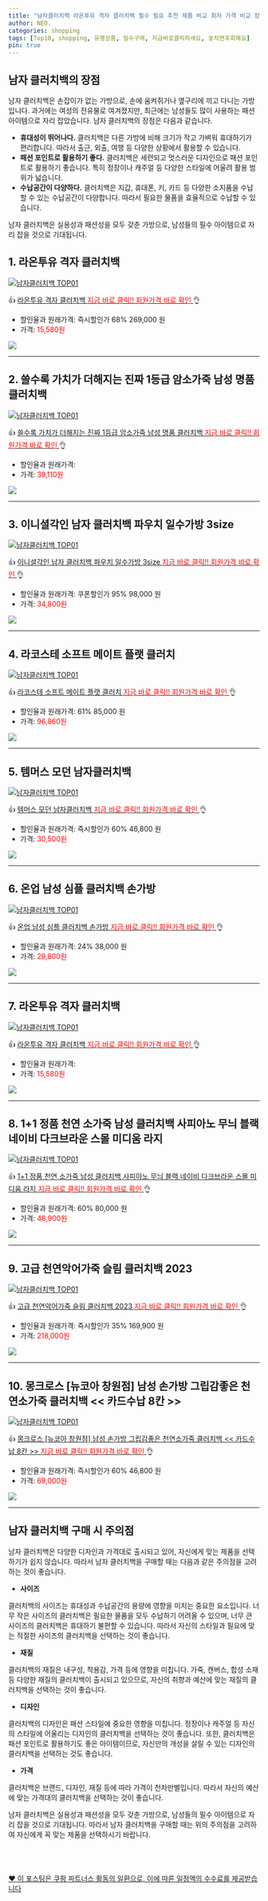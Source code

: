 ```yaml
---
title: "남자클러치백 라온투유 격자 클러치백 필수 필요 추천 제품 비교 최저 가격 비교 장점 구매 후기 구매평"
author: NEO.
categories: shopping
tags: [Top10, shopping, 유행상품, 필수구매, 지금바로클릭하세요, 놓치면후회해요]
pin: true
---
```

**<h2>남자 클러치백의 장점</h2>**

남자 클러치백은 손잡이가 없는 가방으로, 손에 움켜쥐거나 옆구리에 끼고 다니는 가방입니다. 과거에는 여성의 전유물로 여겨졌지만, 최근에는 남성들도 많이 사용하는 패션 아이템으로 자리 잡았습니다. 남자 클러치백의 장점은 다음과 같습니다.

* **휴대성이 뛰어나다.** 클러치백은 다른 가방에 비해 크기가 작고 가벼워 휴대하기가 편리합니다. 따라서 출근, 외출, 여행 등 다양한 상황에서 활용할 수 있습니다.
* **패션 포인트로 활용하기 좋다.** 클러치백은 세련되고 멋스러운 디자인으로 패션 포인트로 활용하기 좋습니다. 특히 정장이나 캐주얼 등 다양한 스타일에 어울려 활용 범위가 넓습니다.
* **수납공간이 다양하다.** 클러치백은 지갑, 휴대폰, 키, 카드 등 다양한 소지품을 수납할 수 있는 수납공간이 다양합니다. 따라서 필요한 물품을 효율적으로 수납할 수 있습니다.

남자 클러치백은 실용성과 패션성을 모두 갖춘 가방으로, 남성들의 필수 아이템으로 자리 잡을 것으로 기대됩니다.

   

## 1. 라온투유 격자 클러치백

[![남자클러치백 TOP01](https://thumbnail10.coupangcdn.com/thumbnails/remote/490x490ex/image/rs_quotation_api/9l4a5ble/67e36b90e6c14d3a86889835181c7514.jpg)](https://link.coupang.com/re/AFFSDP?lptag=AF3617701&subid=GithubCoopas&pageKey=6078107414&traceid=V0-153&itemId=11253254195&vendorItemId=78530312498)


👍 [라온투유 격자 클러치백 <font color=red> 지금 바로 클릭!! 회원가격 바로 확인 </font> ](https://link.coupang.com/re/AFFSDP?lptag=AF3617701&subid=GithubCoopas&pageKey=6078107414&traceid=V0-153&itemId=11253254195&vendorItemId=78530312498) 👌 


- 할인율과 원래가격: 즉시할인가 68%  269,000   원
- 가격: <span style='color:red'>15,580원</span>

[![](/discount_price.png)](https://link.coupang.com/re/AFFSDP?lptag=AF3617701&subid=GithubCoopas&pageKey=6078107414&traceid=V0-153&itemId=11253254195&vendorItemId=78530312498)

---


   

## 2. 쓸수록 가치가 더해지는 진짜 1등급 암소가죽 남성 명품 클러치백

[![남자클러치백 TOP01](https://thumbnail9.coupangcdn.com/thumbnails/remote/490x490ex/image/vendor_inventory/659f/f6e1c3cf41f416554d8ddec806d8a1cb595e18c99c3cee7b0344b956045c.jpeg)](https://link.coupang.com/re/AFFSDP?lptag=AF3617701&subid=GithubCoopas&pageKey=7713084196&traceid=V0-153&itemId=20680703156&vendorItemId=87848757717)


👍 [쓸수록 가치가 더해지는 진짜 1등급 암소가죽 남성 명품 클러치백 <font color=red> 지금 바로 클릭!! 회원가격 바로 확인 </font> ](https://link.coupang.com/re/AFFSDP?lptag=AF3617701&subid=GithubCoopas&pageKey=7713084196&traceid=V0-153&itemId=20680703156&vendorItemId=87848757717) 👌 


- 할인율과 원래가격: 
- 가격: <span style='color:red'>39,110원</span>

[![](/discount_price.png)](https://link.coupang.com/re/AFFSDP?lptag=AF3617701&subid=GithubCoopas&pageKey=7713084196&traceid=V0-153&itemId=20680703156&vendorItemId=87848757717)

---


   

## 3. 이니셜각인 남자 클러치백 파우치 일수가방 3size

[![남자클러치백 TOP01](https://thumbnail10.coupangcdn.com/thumbnails/remote/490x490ex/image/vendor_inventory/0448/aa955f44190e6a299daf1d80c636762201a19a74d682b1bdd54b8f9946e1.jpg)](https://link.coupang.com/re/AFFSDP?lptag=AF3617701&subid=GithubCoopas&pageKey=5569263176&traceid=V0-153&itemId=8863528812&vendorItemId=76150236257)


👍 [이니셜각인 남자 클러치백 파우치 일수가방 3size <font color=red> 지금 바로 클릭!! 회원가격 바로 확인 </font> ](https://link.coupang.com/re/AFFSDP?lptag=AF3617701&subid=GithubCoopas&pageKey=5569263176&traceid=V0-153&itemId=8863528812&vendorItemId=76150236257) 👌 


- 할인율과 원래가격: 쿠폰할인가 95%  98,000   원
- 가격: <span style='color:red'>34,800원</span>

[![](/discount_price.png)](https://link.coupang.com/re/AFFSDP?lptag=AF3617701&subid=GithubCoopas&pageKey=5569263176&traceid=V0-153&itemId=8863528812&vendorItemId=76150236257)

---


   

## 4. 라코스테 소프트 메이트 플랫 클러치

[![남자클러치백 TOP01](https://thumbnail10.coupangcdn.com/thumbnails/remote/490x490ex/image/retail/images/4313050393913505-8ad2f528-de22-4e43-b54f-0efb786c6bed.jpg)](https://link.coupang.com/re/AFFSDP?lptag=AF3617701&subid=GithubCoopas&pageKey=6386022348&traceid=V0-153&itemId=13590042673&vendorItemId=80843226434)


👍 [라코스테 소프트 메이트 플랫 클러치 <font color=red> 지금 바로 클릭!! 회원가격 바로 확인 </font> ](https://link.coupang.com/re/AFFSDP?lptag=AF3617701&subid=GithubCoopas&pageKey=6386022348&traceid=V0-153&itemId=13590042673&vendorItemId=80843226434) 👌 


- 할인율과 원래가격: 61%  85,000   원
- 가격: <span style='color:red'>96,860원</span>

[![](/discount_price.png)](https://link.coupang.com/re/AFFSDP?lptag=AF3617701&subid=GithubCoopas&pageKey=6386022348&traceid=V0-153&itemId=13590042673&vendorItemId=80843226434)

---


   

## 5. 템머스 모던 남자클러치백

[![남자클러치백 TOP01](https://thumbnail8.coupangcdn.com/thumbnails/remote/490x490ex/image/vendor_inventory/9f2b/c03fbe6b4b042a8eb94ef3e7573359f1d206bab6671621a912b31b58d4da.jpg)](https://link.coupang.com/re/AFFSDP?lptag=AF3617701&subid=GithubCoopas&pageKey=7105012251&traceid=V0-153&itemId=17745482358&vendorItemId=85105678151)


👍 [템머스 모던 남자클러치백 <font color=red> 지금 바로 클릭!! 회원가격 바로 확인 </font> ](https://link.coupang.com/re/AFFSDP?lptag=AF3617701&subid=GithubCoopas&pageKey=7105012251&traceid=V0-153&itemId=17745482358&vendorItemId=85105678151) 👌 


- 할인율과 원래가격: 즉시할인가 60%  46,800   원
- 가격: <span style='color:red'>30,500원</span>

[![](/discount_price.png)](https://link.coupang.com/re/AFFSDP?lptag=AF3617701&subid=GithubCoopas&pageKey=7105012251&traceid=V0-153&itemId=17745482358&vendorItemId=85105678151)

---


   

## 6. 온업 남성 심플 클러치백 손가방

[![남자클러치백 TOP01](https://thumbnail7.coupangcdn.com/thumbnails/remote/490x490ex/image/vendor_inventory/698b/55fd9716875d3f996d9bfda8fb0712385bbaa57ce556b0fefa35e4f4291a.jpg)](https://link.coupang.com/re/AFFSDP?lptag=AF3617701&subid=GithubCoopas&pageKey=7486013698&traceid=V0-153&itemId=19565662984&vendorItemId=86673536896)


👍 [온업 남성 심플 클러치백 손가방 <font color=red> 지금 바로 클릭!! 회원가격 바로 확인 </font> ](https://link.coupang.com/re/AFFSDP?lptag=AF3617701&subid=GithubCoopas&pageKey=7486013698&traceid=V0-153&itemId=19565662984&vendorItemId=86673536896) 👌 


- 할인율과 원래가격: 24%  38,000   원
- 가격: <span style='color:red'>29,800원</span>

[![](/discount_price.png)](https://link.coupang.com/re/AFFSDP?lptag=AF3617701&subid=GithubCoopas&pageKey=7486013698&traceid=V0-153&itemId=19565662984&vendorItemId=86673536896)

---


   

## 7. 라온투유 격자 클러치백

[![남자클러치백 TOP01](https://thumbnail10.coupangcdn.com/thumbnails/remote/490x490ex/image/rs_quotation_api/9l4a5ble/67e36b90e6c14d3a86889835181c7514.jpg)](https://link.coupang.com/re/AFFSDP?lptag=AF3617701&subid=GithubCoopas&pageKey=6078107414&traceid=V0-153&itemId=11253254195&vendorItemId=78530312498)


👍 [라온투유 격자 클러치백 <font color=red> 지금 바로 클릭!! 회원가격 바로 확인 </font> ](https://link.coupang.com/re/AFFSDP?lptag=AF3617701&subid=GithubCoopas&pageKey=6078107414&traceid=V0-153&itemId=11253254195&vendorItemId=78530312498) 👌 


- 할인율과 원래가격: 
- 가격: <span style='color:red'>15,580원</span>

[![](/discount_price.png)](https://link.coupang.com/re/AFFSDP?lptag=AF3617701&subid=GithubCoopas&pageKey=6078107414&traceid=V0-153&itemId=11253254195&vendorItemId=78530312498)

---


   

## 8. 1+1 정품 천연 소가죽 남성 클러치백 사피아노 무늬 블랙 네이비 다크브라운 스몰 미디움 라지

[![남자클러치백 TOP01](https://thumbnail9.coupangcdn.com/thumbnails/remote/490x490ex/image/vendor_inventory/1cbd/469b5978e274646b8c8a1922837fa64cc1199393cc5ba96dc1dc7084de38.jpg)](https://link.coupang.com/re/AFFSDP?lptag=AF3617701&subid=GithubCoopas&pageKey=7145671217&traceid=V0-153&itemId=17953668456&vendorItemId=84287538778)


👍 [1+1 정품 천연 소가죽 남성 클러치백 사피아노 무늬 블랙 네이비 다크브라운 스몰 미디움 라지 <font color=red> 지금 바로 클릭!! 회원가격 바로 확인 </font> ](https://link.coupang.com/re/AFFSDP?lptag=AF3617701&subid=GithubCoopas&pageKey=7145671217&traceid=V0-153&itemId=17953668456&vendorItemId=84287538778) 👌 


- 할인율과 원래가격: 60%  80,000   원
- 가격: <span style='color:red'>48,900원</span>

[![](/discount_price.png)](https://link.coupang.com/re/AFFSDP?lptag=AF3617701&subid=GithubCoopas&pageKey=7145671217&traceid=V0-153&itemId=17953668456&vendorItemId=84287538778)

---


   

## 9. 고급 천연악어가죽 슬림 클러치백 2023

[![남자클러치백 TOP01](https://thumbnail9.coupangcdn.com/thumbnails/remote/490x490ex/image/vendor_inventory/d330/45627c890a793da01723681be23a222f1137ae39165b72dc3ed1f74a603f.jpg)](https://link.coupang.com/re/AFFSDP?lptag=AF3617701&subid=GithubCoopas&pageKey=4892877998&traceid=V0-153&itemId=6378176997&vendorItemId=73673280220)


👍 [고급 천연악어가죽 슬림 클러치백 2023 <font color=red> 지금 바로 클릭!! 회원가격 바로 확인 </font> ](https://link.coupang.com/re/AFFSDP?lptag=AF3617701&subid=GithubCoopas&pageKey=4892877998&traceid=V0-153&itemId=6378176997&vendorItemId=73673280220) 👌 


- 할인율과 원래가격: 즉시할인가 35%  169,900   원
- 가격: <span style='color:red'>218,000원</span>

[![](/discount_price.png)](https://link.coupang.com/re/AFFSDP?lptag=AF3617701&subid=GithubCoopas&pageKey=4892877998&traceid=V0-153&itemId=6378176997&vendorItemId=73673280220)

---


   

## 10. 몽크로스 [뉴코아 창원점] 남성 손가방 그립감좋은 천연소가죽 클러치백 << 카드수납 8칸 >>

[![남자클러치백 TOP01](https://thumbnail10.coupangcdn.com/thumbnails/remote/490x490ex/image/vendor_inventory/20b0/d3b201c2e56bdb189d2d2632e1a4eb2f6de9fb1355d4f7ff6811dc55cadf.jpg)](https://link.coupang.com/re/AFFSDP?lptag=AF3617701&subid=GithubCoopas&pageKey=6914908467&traceid=V0-153&itemId=16677717387&vendorItemId=83240683934)


👍 [몽크로스 [뉴코아 창원점] 남성 손가방 그립감좋은 천연소가죽 클러치백 << 카드수납 8칸 >> <font color=red> 지금 바로 클릭!! 회원가격 바로 확인 </font> ](https://link.coupang.com/re/AFFSDP?lptag=AF3617701&subid=GithubCoopas&pageKey=6914908467&traceid=V0-153&itemId=16677717387&vendorItemId=83240683934) 👌 


- 할인율과 원래가격: 즉시할인가 60%  46,800   원
- 가격: <span style='color:red'>69,000원</span>

[![](/discount_price.png)](https://link.coupang.com/re/AFFSDP?lptag=AF3617701&subid=GithubCoopas&pageKey=6914908467&traceid=V0-153&itemId=16677717387&vendorItemId=83240683934)

---
**<h2>남자 클러치백 구매 시 주의점</h2>**

남자 클러치백은 다양한 디자인과 가격대로 출시되고 있어, 자신에게 맞는 제품을 선택하기가 쉽지 않습니다. 따라서 남자 클러치백을 구매할 때는 다음과 같은 주의점을 고려하는 것이 좋습니다.

* **사이즈**

클러치백의 사이즈는 휴대성과 수납공간의 용량에 영향을 미치는 중요한 요소입니다. 너무 작은 사이즈의 클러치백은 필요한 물품을 모두 수납하기 어려울 수 있으며, 너무 큰 사이즈의 클러치백은 휴대하기 불편할 수 있습니다. 따라서 자신의 스타일과 필요에 맞는 적절한 사이즈의 클러치백을 선택하는 것이 좋습니다.

* **재질**

클러치백의 재질은 내구성, 착용감, 가격 등에 영향을 미칩니다. 가죽, 캔버스, 합성 소재 등 다양한 재질의 클러치백이 출시되고 있으므로, 자신의 취향과 예산에 맞는 재질의 클러치백을 선택하는 것이 좋습니다.

* **디자인**

클러치백의 디자인은 패션 스타일에 중요한 영향을 미칩니다. 정장이나 캐주얼 등 자신의 스타일에 어울리는 디자인의 클러치백을 선택하는 것이 좋습니다. 또한, 클러치백은 패션 포인트로 활용하기도 좋은 아이템이므로, 자신만의 개성을 살릴 수 있는 디자인의 클러치백을 선택하는 것도 좋습니다.

* **가격**

클러치백은 브랜드, 디자인, 재질 등에 따라 가격이 천차만별입니다. 따라서 자신의 예산에 맞는 가격대의 클러치백을 선택하는 것이 좋습니다.

남자 클러치백은 실용성과 패션성을 모두 갖춘 가방으로, 남성들의 필수 아이템으로 자리 잡을 것으로 기대됩니다. 따라서 남자 클러치백을 구매할 때는 위의 주의점을 고려하여 자신에게 꼭 맞는 제품을 선택하시기 바랍니다.<br><br><br><br><br> [ ❤  이 포스팅은 쿠팡 파트너스 활동의 일환으로, 이에 따른 일정액의 수수료를 제공받습니다](https://link.coupang.com/a/bcEFyh)